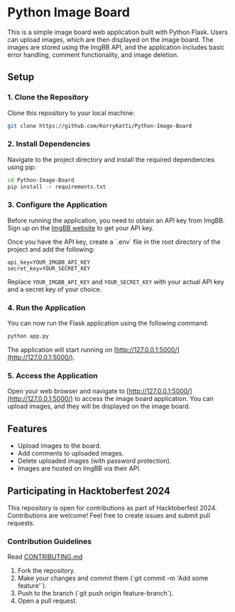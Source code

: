 


# Python Image Board

This is a simple image board web application built with Python Flask. Users can upload images, which are then displayed on the image board. The images are stored using the ImgBB API, and the application includes basic error handling, comment functionality, and image deletion.

## Setup

### 1. Clone the Repository

Clone this repository to your local machine:

```bash
git clone https://github.com/KorryKatti/Python-Image-Board
```

### 2. Install Dependencies

Navigate to the project directory and install the required dependencies using pip:

```bash
cd Python-Image-Board
pip install -r requirements.txt
```

### 3. Configure the Application

Before running the application, you need to obtain an API key from ImgBB. Sign up on the [ImgBB website](https://imgbb.com/) to get your API key.

Once you have the API key, create a \`.env\` file in the root directory of the project and add the following:

```
api_key=YOUR_IMGBB_API_KEY
secret_key=YOUR_SECRET_KEY
```

Replace `YOUR_IMGBB_API_KEY` and `YOUR_SECRET_KEY` with your actual API key and a secret key of your choice.

### 4. Run the Application

You can now run the Flask application using the following command:

```bash
python app.py
```

The application will start running on [http://127.0.0.1:5000/](http://127.0.0.1:5000/).

### 5. Access the Application

Open your web browser and navigate to [http://127.0.0.1:5000/](http://127.0.0.1:5000/) to access the image board application. You can upload images, and they will be displayed on the image board.

## Features

- Upload images to the board.
- Add comments to uploaded images.
- Delete uploaded images (with password protection).
- Images are hosted on ImgBB via their API.

## Participating in Hacktoberfest 2024

This repository is open for contributions as part of Hacktoberfest 2024. Contributions are welcome! Feel free to create issues and submit pull requests.

### Contribution Guidelines

Read [CONTRIBUTING.md](CONTRIBUTING.md)

1. Fork the repository.
2. Make your changes and commit them (\`git commit -m 'Add some feature'\`).
3. Push to the branch (\`git push origin feature-branch\`).
4. Open a pull request.
